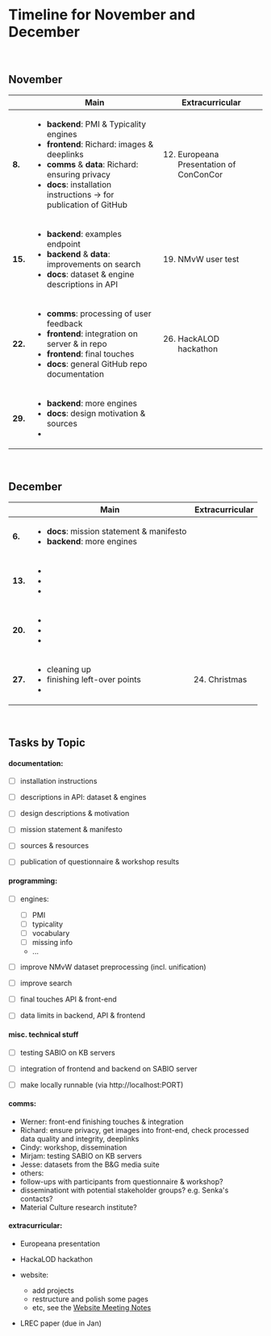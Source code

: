 # Timeline for November and December

</br>

## November


|   | **Main**   | **Extracurricular** |
|---|---|---|
| **8.**   | <ul><li>**backend**: PMI & Typicality engines</li><li>**frontend**: Richard: images & deeplinks</li><li>**comms** & **data**: Richard: ensuring privacy</li><li>**docs**: installation instructions -> for publication of GitHub</li></ul>| <ol><li value="12.">Europeana Presentation of ConConCor</li></ol> |
| **15.**  | <ul><li>**backend**: examples endpoint</li><li>**backend** & **data**: improvements on search</li><li>**docs**: dataset & engine descriptions in API</li></ul> | <ol><li value="19.">NMvW user test</ol> |
| **22.**  | <ul><li>**comms**: processing of user feedback</li><li>**frontend**: integration on server & in repo</li><li>**frontend**: final touches</li><li>**docs**: general GitHub repo documentation</li></ul> | <ol><li value="26.">HackALOD hackathon</li></ol>  |
| **29.**  | <ul><li>**backend**: more engines</li><li>**docs**: design motivation & sources</li><li></li></ul> | <ol></ol>  |


</br>


## December


|   | **Main**   | **Extracurricular** |
|---|---|---|
| **6.**   | <ul><li>**docs**: mission statement & manifesto</li><li>**backend**: more engines</li></ul>| |
| **13.**  | <ul><li></li><li></li><li></li></ul> | |
| **20.**  | <ul><li></li><li></li><li></li></ul> | |
| **27.**  | <ul><li>cleaning up</li><li>finishing left-over points</li><li></li></ul> | <ol><li value="24.">Christmas</li></ol>  |


</br>

## Tasks by Topic

#### documentation:

 - [ ] installation instructions
 - [ ] descriptions in API: dataset & engines
 - [ ] design descriptions & motivation
 - [ ] mission statement & manifesto
 - [ ] sources & resources
 - [ ] publication of questionnaire & workshop results


#### programming:

 - [ ] engines:
   - [ ] PMI
   - [ ] typicality
   - [ ] vocabulary
   - [ ] missing info
   - ...
 - [ ] improve NMvW dataset preprocessing (incl. unification) 
 - [ ] improve search
 - [ ] final touches API & front-end
 - [ ] data limits in backend, API & frontend


#### misc. technical stuff

 - [ ] testing SABIO on KB servers
 - [ ] integration of frontend and backend on SABIO server
 - [ ] make locally runnable (via http://localhost:PORT)


#### comms:

 - Werner: front-end finishing touches & integration
 - Richard: ensure privacy, get images into front-end, check processed data quality and integrity, deeplinks
 - Cindy: workshop, dissemination
 - Mirjam: testing SABIO on KB servers
 - Jesse: datasets from the B&G media suite
 - others:
  - follow-ups with participants from questionnaire & workshop?
  - disseminationt with potential stakeholder groups? e.g. Senka's contacts?
  - Material Culture research institute?


#### extracurricular:

 - Europeana presentation
 - HackaLOD hackathon 
 - website:
   - add projects
   - restructure and polish some pages
   - etc, see the [Website Meeting Notes](https://docs.google.com/document/d/1J-lvgI7HEAHLgLqv30QS1foYag4KtFwjLDDc1c3KGX4/edit)

 - LREC paper (due in Jan)

